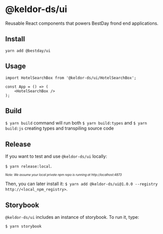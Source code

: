 # @keldor-ds/ui

Reusable React components that powers BestDay frond end applications.

## Install

`yarn add @bestday/ui`

## Usage

```
import HotelSearchBox from '@keldor-ds/ui/HotelSearchBox';

const App = () => (
    <HotelSearchBox /> 
);
```

## Build

`$ yarn build` command will run both `$ yarn build:types` and `$ yarn build:js` 
creating types and transpiling source code

## Release
If you want to test and use `@keldor-ds/ui` locally:

`$ yarn release:local`.

<sub><sup>*Note: We assume your local private npm repo is running at http://localhost:4873*</sub></sup>

Then, you can later install it: 
`$ yarn add @keldor-ds/ui@1.0.0 --registry http://<local_npm_registry>`.



## Storybook
`@keldor-ds/ui` includes an instance of storybook. To run it, type:

`$ yarn storybook`

